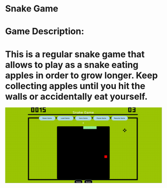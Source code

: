 # Snake Game
# Game Description:
# This is a regular snake game that allows to play as a snake eating apples in order to grow longer. Keep collecting apples until you hit the walls or accidentally eat yourself.
![Snake Game Screenshot](images/snakeGameScreenshot.png)

